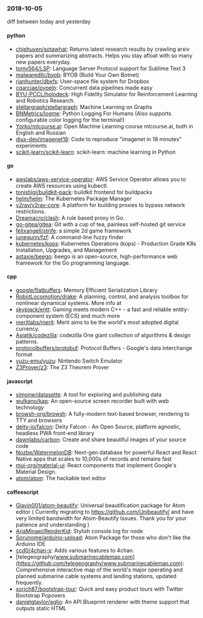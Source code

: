 ### 2018-10-05
diff between today and yesterday

#### python
* [chiphuyen/sotawhat](https://github.com/chiphuyen/sotawhat): Returns latest research results by crawling arxiv papers and summarizing abstracts. Helps you stay afloat with so many new papers everyday.
* [tomv564/LSP](https://github.com/tomv564/LSP): Language Server Protocol support for Sublime Text 3
* [malwaredllc/byob](https://github.com/malwaredllc/byob): BYOB (Build Your Own Botnet)
* [rianhunter/dbxfs](https://github.com/rianhunter/dbxfs): User-space file system for Dropbox
* [cgarciae/pypeln](https://github.com/cgarciae/pypeln): Concurrent data pipelines made easy
* [BYU-PCCL/holodeck](https://github.com/BYU-PCCL/holodeck): High Fidelity Simulator for Reinforcement Learning and Robotics Research.
* [stellargraph/stellargraph](https://github.com/stellargraph/stellargraph): Machine Learning on Graphs
* [BNMetrics/logme](https://github.com/BNMetrics/logme): Python Logging For Humans (Also supports configurable color logging for the terminal!)
* [Yorko/mlcourse.ai](https://github.com/Yorko/mlcourse.ai): Open Machine Learning course mlcourse.ai, both in English and Russian
* [diux-dev/imagenet18](https://github.com/diux-dev/imagenet18): Code to reproduce "imagenet in 18 minutes" experiments
* [scikit-learn/scikit-learn](https://github.com/scikit-learn/scikit-learn): scikit-learn: machine learning in Python

#### go
* [awslabs/aws-service-operator](https://github.com/awslabs/aws-service-operator): AWS Service Operator allows you to create AWS resources using kubectl.
* [tonistiigi/buildkit-pack](https://github.com/tonistiigi/buildkit-pack): buildkit frontend for buildpacks
* [helm/helm](https://github.com/helm/helm): The Kubernetes Package Manager
* [v2ray/v2ray-core](https://github.com/v2ray/v2ray-core): A platform for building proxies to bypass network restrictions.
* [Dreamacro/clash](https://github.com/Dreamacro/clash): A rule based proxy in Go.
* [go-gitea/gitea](https://github.com/go-gitea/gitea): Git with a cup of tea, painless self-hosted git service
* [felixangell/strife](https://github.com/felixangell/strife): a simple 2d game framework
* [junegunn/fzf](https://github.com/junegunn/fzf):  A command-line fuzzy finder
* [kubernetes/kops](https://github.com/kubernetes/kops): Kubernetes Operations (kops) - Production Grade K8s Installation, Upgrades, and Management
* [astaxie/beego](https://github.com/astaxie/beego): beego is an open-source, high-performance web framework for the Go programming language.

#### cpp
* [google/flatbuffers](https://github.com/google/flatbuffers): Memory Efficient Serialization Library
* [RobotLocomotion/drake](https://github.com/RobotLocomotion/drake): A planning, control, and analysis toolbox for nonlinear dynamical systems. More info at
* [skypjack/entt](https://github.com/skypjack/entt): Gaming meets modern C++ - a fast and reliable entity-component system (ECS) and much more
* [meritlabs/merit](https://github.com/meritlabs/merit): Merit aims to be the world's most adopted digital currency.
* [Asiatik/codezilla](https://github.com/Asiatik/codezilla):  codezilla  One giant  collection of algorithms & design patterns.
* [protocolbuffers/protobuf](https://github.com/protocolbuffers/protobuf): Protocol Buffers - Google's data interchange format
* [yuzu-emu/yuzu](https://github.com/yuzu-emu/yuzu): Nintendo Switch Emulator
* [Z3Prover/z3](https://github.com/Z3Prover/z3): The Z3 Theorem Prover

#### javascript
* [simonw/datasette](https://github.com/simonw/datasette): A tool for exploring and publishing data
* [wulkano/kap](https://github.com/wulkano/kap): An open-source screen recorder built with web technology
* [browsh-org/browsh](https://github.com/browsh-org/browsh): A fully-modern text-based browser, rendering to TTY and browsers
* [deity-io/falcon](https://github.com/deity-io/falcon): Deity Falcon - An Open Source, platform agnostic, headless PWA front-end library
* [dawnlabs/carbon](https://github.com/dawnlabs/carbon):  Create and share beautiful images of your source code
* [Nozbe/WatermelonDB](https://github.com/Nozbe/WatermelonDB):  Next-gen database for powerful React and React Native apps that scales to 10,000s of records and remains fast 
* [mui-org/material-ui](https://github.com/mui-org/material-ui): React components that implement Google's Material Design.
* [atom/atom](https://github.com/atom/atom): The hackable text editor

#### coffeescript
* [Glavin001/atom-beautify](https://github.com/Glavin001/atom-beautify):  Universal beautification package for Atom editor ( Currently migrating to https://github.com/Unibeautify/ and have very limited bandwidth for Atom-Beautify Issues. Thank you for your patience and understanding  )
* [AriaMinaei/RenderKid](https://github.com/AriaMinaei/RenderKid): Stylish console.log for node
* [Sorunome/arduino-upload](https://github.com/Sorunome/arduino-upload): Atom Package for those who don't like the Arduino IDE
* [ccd0/4chan-x](https://github.com/ccd0/4chan-x): Adds various features to 4chan.
* [telegeography/www.submarinecablemap.com](https://github.com/telegeography/www.submarinecablemap.com): Comprehensive interactive map of the world's major operating and planned submarine cable systems and landing stations, updated frequently.
* [sorich87/bootstrap-tour](https://github.com/sorich87/bootstrap-tour): Quick and easy product tours with Twitter Bootstrap Popovers
* [danielgtaylor/aglio](https://github.com/danielgtaylor/aglio): An API Blueprint renderer with theme support that outputs static HTML

